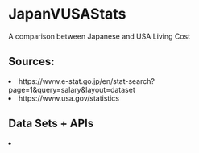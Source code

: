 # JapanVUSAStats
A comparison between Japanese and USA Living Cost

<h2>Sources:</h1>
    <li>https://www.e-stat.go.jp/en/stat-search?page=1&query=salary&layout=dataset</li>
    <li>https://www.usa.gov/statistics</li>
    
<h2>Data Sets + APIs</h2>
    <li></li>
